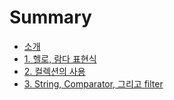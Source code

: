 # Summary

* [소개](README.md)
* [1. 헬로, 람다 표현식](chapter1.md)
* [2. 컬렉션의 사용](chapter2.md)
* [3. String, Comparator, 그리고 filter](chapter3.md)

